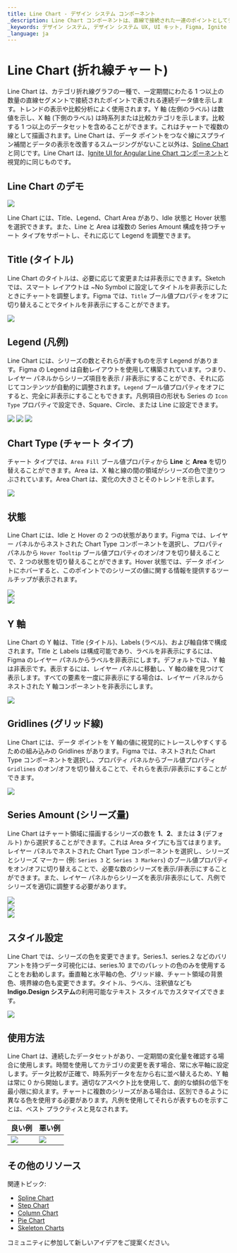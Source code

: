 ```yaml
---
title: Line Chart - デザイン システム コンポーネント
_description: Line Chart コンポーネントは、直線で接続された一連のポイントとしてデータを表示します。
_keywords: デザイン システム, デザイン システム UX, UI キット, Figma, Ignite UI for Angular, Angular, Angular デザイン システム, Figma からコードをエクスポート, Angular 用のデザイン キット, Figma HTML, Figma to HTML, Figma UI キット
_language: ja
---
```


# Line Chart (折れ線チャート)

 Line Chart は、カテゴリ折れ線グラフの一種で、一定期間にわたる 1 つ以上の数量の直線セグメントで接続されたポイントで表される連続データ値を示します。トレンドの表示や比較分析によく使用されます。Y 軸 (左側のラベル) は数値を示し、X 軸 (下側のラベル) は時系列または比較カテゴリを示します。比較する 1 つ以上のデータセットを含めることができます。これはチャートで複数の線として描画されます。Line Chart は、データ ポイントをつなぐ線にスプライン補間とデータの表示を改善するスムージングがないこと以外は、[Spline Chart](spline-chart.md) と同じです。Line Chart は、[Ignite UI for Angular Line Chart コンポーネント](https://jp.infragistics.com/products/ignite-ui-angular/angular/components/charts/types/line-chart.html)と視覚的に同じものです。


## Line Chart のデモ

<img class="responsive-img" src="../images/line_chart_demo.png" srcset="../images/line_chart_demo@2x.png 2x" />

Line Chart には、Title、Legend、Chart Area があり、Idle 状態と Hover 状態を選択できます。また、Line と Area は複数の Series Amount 構成を持つチャート タイプをサポートし、それに応じて Legend を調整できます。

## Title (タイトル)

Line Chart のタイトルは、必要に応じて変更または非表示にできます。Sketch では、スマート レイアウトは ~No Symbol に設定してタイトルを非表示にしたときにチャートを調整します。Figma では、`Title` ブール値プロパティをオフに切り替えることでタイトルを非表示にすることができます。

<img class="responsive-img" src="../images/line_chart_no_title.png" srcset="../images/line_chart_no_title@2x.png 2x" />

## Legend (凡例)

Line Chart には、シリーズの数とそれらが表すものを示す Legend があります。Figma の Legend は自動レイアウトを使用して構築されています。つまり、レイヤー パネルからシリーズ項目を表示 / 非表示にすることができ、それに応じてコンテンツが自動的に調整されます。`Legend` ブール値プロパティをオフにすると、完全に非表示にすることもできます。凡例項目の形状も Series の `Icon Type` プロパティで設定でき、Square、Circle、または Line に設定できます。

<img class="responsive-img" src="../images/line_chart_legend_square.png" srcset="../images/line_chart_legend_square@2x.png 2x" />
<img class="responsive-img" src="../images/line_chart_legend_circle.png" srcset="../images/line_chart_legend_circle@2x.png 2x" />
<img class="responsive-img" src="../images/line_chart_legend_line.png" srcset="../images/line_chart_legend_line@2x.png 2x" />

## Chart Type (チャート タイプ)

チャート タイプでは、`Area Fill` ブール値プロパティから **Line** と **Area** を切り替えることができます。Area は、X 軸と線の間の領域がシリーズの色で塗りつぶされています。Area Chart は、変化の大きさとそのトレンドを示します。

<img class="responsive-img" src="../images/line_area_chart_three_series.png" srcset="../images/line_area_chart_three_series@2x.png 2x" />

## 状態

Line Chart には、Idle と Hover の 2 つの状態があります。Figma では、レイヤー パネルからネストされた Chart Type コンポーネントを選択し、プロパティ パネルから `Hover Tooltip` ブール値プロパティのオン/オフを切り替えることで、2 つの状態を切り替えることができます。Hover 状態では、データ ポイントにホバーすると、このポイントでのシリーズの値に関する情報を提供するツールチップが表示されます。

<img class="responsive-img" src="../images/line_area_chart_tooltip-off.png" srcset="../images/line_area_chart_tooltip-off@2x.png 2x" />
<div class="divider--half"></div>
<img class="responsive-img" src="../images/line_area_chart_tooltip-on.png" srcset="../images/line_area_chart_tooltip-on@2x.png 2x" />

## Y 軸

Line Chart の Y 軸は、Title (タイトル)、Labels (ラベル)、および軸自体で構成されます。Title と Labels は構成可能であり、ラベルを非表示にするには、Figma のレイヤー パネルからラベルを非表示にします。デフォルトでは、Y 軸は非表示です。表示するには、レイヤー パネルに移動し、Y 軸の線を見つけて表示します。すべての要素を一度に非表示にする場合は、レイヤー パネルからネストされた Y 軸コンポーネントを非表示にします。

<img class="responsive-img" src="../images/line_chart_yaxis.png" srcset="../images/line_chart_yaxis@2x.png 2x" />

## Gridlines (グリッド線)

Line Chart には、データ ポイントを Y 軸の値に視覚的にトレースしやすくするための組み込みの Gridlines があります。Figma では、ネストされた Chart Type コンポーネントを選択し、プロパティ パネルからブール値プロパティ `Gridlines` のオン/オフを切り替えることで、それらを表示/非表示にすることができます。

<img class="responsive-img" src="../images/line_chart_gridlines.png" srcset="../images/line_chart_gridlines@2x.png 2x" />

## Series Amount (シリーズ量)

Line Chart はチャート領域に描画するシリーズの数を **1**、**2**、または **3** (デフォルト) から選択することができます。これは Area タイプにも当てはまります。レイヤー パネルでネストされた Chart Type コンポーネントを選択し、シリーズとシリーズ マーカー (例: `Series 3` と `Series 3 Markers`) のブール値プロパティをオン/オフに切り替えることで、必要な数のシリーズを表示/非表示にすることができます。また、レイヤー パネルからシリーズを表示/非表示にして、凡例でシリーズを適切に調整する必要があります。

<img class="responsive-img" src="../images/line_chart_one_series.png" srcset="../images/line_chart_one_series@2x.png 2x" />
<div class="divider--half"></div>
<img class="responsive-img" src="../images/line_chart_two_series.png" srcset="../images/line_chart_two_series@2x.png 2x" />
<div class="divider--half"></div>
<img class="responsive-img" src="../images/line_chart_three_series.png" srcset="../images/line_chart_three_series@2x.png 2x" />

## スタイル設定

Line Chart では、シリーズの色を変更できます。Series.1、series.2 などのバリアントを持つデータ可視化には、series.10 までのパレットの色のみを使用することをお勧めします。垂直軸と水平軸の色、グリッド線、チャート領域の背景色、境界線の色も変更できます。タイトル、ラベル、注釈値なども **Indigo.Design システム**の利用可能なテキスト スタイルでカスタマイズできます。

<img class="responsive-img" src="../images/line_chart_styling.png" srcset="../images/line_chart_styling@2x.png 2x" />

## 使用方法

Line Chart は、連続したデータセットがあり、一定期間の変化量を確認する場合に使用します。時間を使用してカテゴリの変更を表す場合、常に水平軸に設定します。データ比較が正確で、時系列データを左から右に並べ替えるため、Y 軸は常に 0 から開始します。適切なアスペクト比を使用して、劇的な傾斜の低下を最小限に抑えます。チャートに複数のシリーズがある場合は、区別できるように異なる色を使用する必要があります。凡例を使用してそれらが表すものを示すことは、ベスト プラクティスと見なされます。


 | 良い例                                                                                             | 悪い例                                                                                              |
| ---------------------------------------------------------------------------------------------- | -------------------------------------------------------------------------------------------------- |
| <img class="responsive-img" src="../images/line_chart_do1.png" srcset="../images/line_chart_do1@2x.png 2x" /> | <img class="responsive-img" src="../images/line_chart_dont1.png" srcset="../images/line_chart_dont1@2x.png 2x" /> | 

## その他のリソース

関連トピック:

- [Spline Chart](spline-chart.md)
- [Step Chart](step-chart.md)
- [Column Chart](column-chart.md)
- [Pie Chart](pie-chart.md)
- [Skeleton Charts](skeleton-charts.md)

コミュニティに参加して新しいアイデアをご提案ください。
